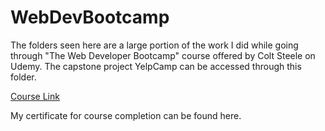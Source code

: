 # WebDevBootcamp

The folders seen here are a large portion of the work I did while going through "The Web Developer Bootcamp" course offered by Colt Steele on Udemy. The capstone project YelpCamp can be accessed through this folder.

[Course Link](https://www.udemy.com/course/the-web-developer-bootcamp/)

My certificate for course completion can be found here.
